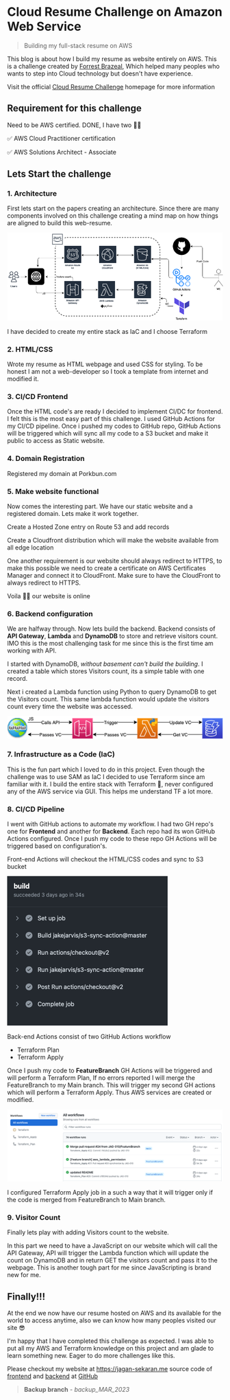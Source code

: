 # Cloud Resume Challenge on Amazon Web Service
> Building my full-stack resume on AWS

This blog is about how I build my resume as website entirely on AWS. This is a challenge created by [Forrest Brazeal](https://twitter.com/forrestbrazeal), Which helped many peoples who wants to step into Cloud technology but doesn't have experience. 

Visit the official [Cloud Resume Challenge](https://cloudresumechallenge.dev) homepage for more information

## Requirement for this challenge
Need to be AWS certified. DONE, I have two ✌🏼

✅  AWS Cloud Practitioner certification

✅  AWS Solutions Architect - Associate 


## Lets Start the challenge

### 1. Architecture
First lets start on the papers creating an architecture. Since there are many components involved on this challenge creating a mind map on how things are aligned to build this web-resume.

   ![CRC Architecture](HTML-Webpage/images/CRC-Architecture.png)

I have decided to create my entire stack as IaC and I choose Terraform 

### 2. HTML/CSS 
Wrote my resume as HTML webpage and used CSS for styling. To be honest I am not a web-developer so I took a template from internet and modified it. 

### 3. CI/CD Frontend
Once the HTML code's are ready I decided to implement CI/DC for frontend. I felt this is the most easy part of this challenge.
I used GitHub Actions for my CI/CD pipeline. Once i pushed my codes to GitHub repo, GitHub Actions will be triggered which will sync all my code to a S3 bucket and make it public to access as Static website.

### 4. Domain Registration 
Registered my domain at Porkbun.com 

### 5. Make website functional
Now comes the interesting part. We have our static website and a registered domain. Lets make it work together.

Create a Hosted Zone entry on Route 53 and add records

Create a Cloudfront distribution which will make the website available from all edge location 

One another requirement is our website should always redirect to HTTPS, to make this possible we need to create a certificate on AWS Certificates Manager and connect it to CloudFront. Make sure to have the CloudFront to always redirect to HTTPS.

Voila 💪🏼  our website is online 

### 6. Backend configuration

We are halfway through. Now lets build the backend. Backend consists of **API Gateway**, **Lambda** and **DynamoDB** to store and retrieve visitors count. IMO this is the most challenging task for me since this is the first time am working with API.

I started with DynamoDB, *without basement can't build the building*. I created a table which stores Visitors count, its a simple table with one record. 

Next i created a Lambda function using Python to query DynamoDB to get the Visitors count. This same lambda function would update the visitors count every time the website was accessed. 


![Backend](HTML-Webpage/images/Backend-Arch.png)

### 7. Infrastructure as a Code (IaC)

This is the fun part which I loved to do in this project. Even though the challenge was to use SAM as IaC I decided to use Terraform since am familiar with it. I build the entire stack with Terraform 💯, never configured any of the AWS service via GUI. This helps me understand TF a lot more. 

### 8. CI/CD Pipeline

I went with GitHub actions to automate my workflow. I had two GH repo's one for **Frontend** and another for **Backend**. Each repo had its won GitHub Actions configured. Once I push my code to these repo GH Actions will be triggered based on configuration's.

Front-end Actions will checkout the HTML/CSS codes and sync to S3 bucket

![GitHub Actions Frontend](HTML-Webpage/images/GH-A-Frontend.png)

Back-end Actions consist of two GitHub Actions workflow 
- Terraform Plan
- Terraform Apply

Once I push my code to **FeatureBranch** GH Actions will be triggered and will perform a Terraform Plan, If no errors reported I will merge the FeatureBranch to my Main branch. This will trigger my second GH actions which will perform a Terraform Apply. Thus AWS services are created or modified. 

![Github Actions Backend](HTML-Webpage/images/GH-A-Backend.png)

I configured Terraform Apply job in a such a way that it will trigger only if the code is merged from FeatureBranch to Main branch. 

### 9. Visitor Count

Finally lets play with adding Visitors count to the website.

In this part we need to have a JavaScript on our website which will call the API Gateway, API will trigger the Lambda function which will update the count on DynamoDB and in return GET the visitors count and pass it to the webpage.
This is another tough part for me since JavaScripting is brand new for me.

## Finally!!!

At the end we now have our resume hosted on AWS and its available for the world to access anytime, also we can know how many peoples visited our site 😎

I'm happy that I have completed this challenge as expected. I was able to put all my AWS and Terraform knowledge on this project and am glade to learn something new. 
Eager to do more challenges like this.

Please checkout my website at https://jagan-sekaran.me
source code of [frontend](https://github.com/JAG-010/aws-crc-frontend) and [backend](https://github.com/JAG-010/aws-crc) at [GitHub](https://github.com/JAG-010)

> **Backup branch** - *backup_MAR_2023*